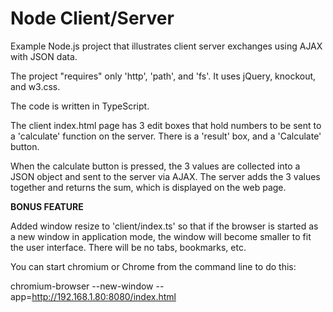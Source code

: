 # Node Client/Server

Example Node.js project that illustrates client server exchanges using AJAX with JSON data.

The project "requires" only 'http', 'path', and 'fs'. It uses jQuery, knockout, and w3.css.

The code is written in TypeScript.

The client index.html page has 3 edit boxes that hold numbers to be sent to a 'calculate' function on
the server. There is a 'result' box, and a 'Calculate' button.

When the calculate button is pressed, the 3 values are collected into a JSON object and sent to the
server via AJAX. The server adds the 3 values together and returns the sum, which is displayed on
the web page.

**BONUS FEATURE**

Added window resize to 'client/index.ts' so that if the browser is started as a new window in
application mode, the window will become smaller to fit the user interface. There will be no
tabs, bookmarks, etc.

You can start chromium or Chrome from the command line to do this:

chromium-browser --new-window --app=http://192.168.1.80:8080/index.html

